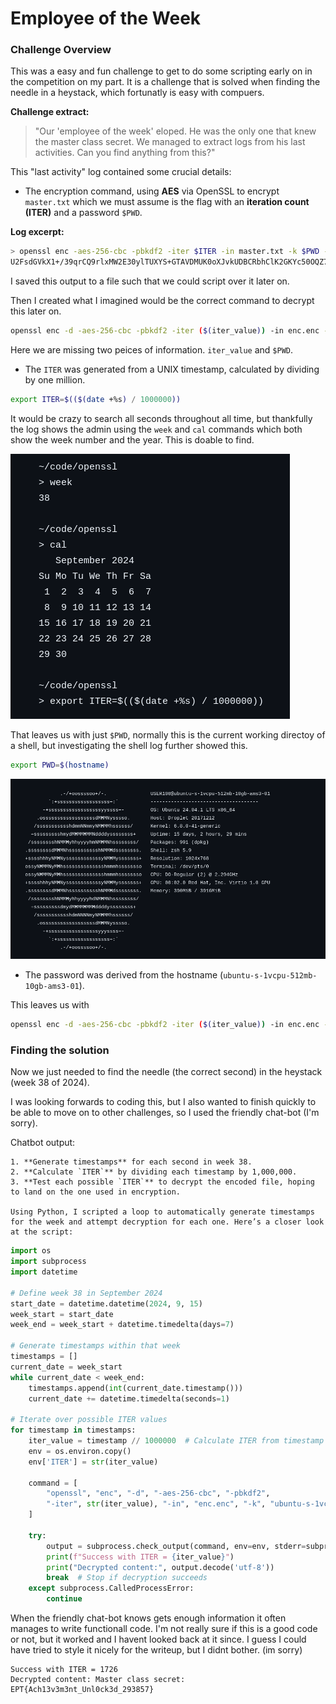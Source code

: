 # Employee of the Week

### Challenge Overview
This was a easy and fun challenge to get to do some scripting early on in the competition on my part.
It is a challenge that is solved when finding the needle in a heystack, which fortunatly is easy with compuers.

**Challenge extract:**
> "Our 'employee of the week' eloped. He was the only one that knew the master class secret. We managed to extract logs from his last activities. Can you find anything from this?"

This "last activity" log contained some crucial details:
- The encryption command, using **AES** via OpenSSL to encrypt `master.txt` which we must assume is the flag with an **iteration count (ITER)** and a password `$PWD`.

**Log excerpt:**
```bash
> openssl enc -aes-256-cbc -pbkdf2 -iter $ITER -in master.txt -k $PWD -a
U2FsdGVkX1+/39qrCQ9rlxMW2E30ylTUXYS+GTAVDMUK0oXJvkUDBCRbhClK2GKYc50OQZ7zgLPBhkMW8CM5VVnZBrxfyH5CAG8nj5BPDCg=
```
I saved this output to a file such that we could script over it later on.

Then I created what I imagined would be the correct command to decrypt this later on.
```bash
openssl enc -d -aes-256-cbc -pbkdf2 -iter ($(iter_value)) -in enc.enc -k ($(PWD)) -a
```
Here we are missing two peices of information. `iter_value` and `$PWD`.

- The `ITER` was generated from a UNIX timestamp, calculated by dividing by one million.
```bash
export ITER=$(($(date +%s) / 1000000))
```
It would be crazy to search all seconds throughout all time, but thankfully the log shows the admin using the `week` and `cal` commands which both show the week number and the year. 
This is doable to find.


![image](./time.png)


That leaves us with just `$PWD`, normally this is the current working directoy of a shell, but investigating the shell log further showed this.
```bash
export PWD=$(hostname)
```
![image](./motd.png)

- The password was derived from the hostname (`ubuntu-s-1vcpu-512mb-10gb-ams3-01`).

This leaves us with 
```bash
openssl enc -d -aes-256-cbc -pbkdf2 -iter ($(iter_value)) -in enc.enc -k "ubuntu-s-1vcpu-512mb-10gb-ams3-01" -a
```

### Finding the solution
Now we just needed to find the needle (the correct second) in the heystack (week 38 of 2024).

I was looking forwards to coding this, but I also wanted to finish quickly to be able to move on to other challenges, so I used the friendly chat-bot (I'm sorry).

Chatbot output:
```plaintext
1. **Generate timestamps** for each second in week 38.
2. **Calculate `ITER`** by dividing each timestamp by 1,000,000.
3. **Test each possible `ITER`** to decrypt the encoded file, hoping to land on the one used in encryption.

Using Python, I scripted a loop to automatically generate timestamps for the week and attempt decryption for each one. Here’s a closer look at the script:
```
```python
import os
import subprocess
import datetime

# Define week 38 in September 2024
start_date = datetime.datetime(2024, 9, 15)
week_start = start_date
week_end = week_start + datetime.timedelta(days=7)

# Generate timestamps within that week
timestamps = []
current_date = week_start
while current_date < week_end:
    timestamps.append(int(current_date.timestamp()))
    current_date += datetime.timedelta(seconds=1)

# Iterate over possible ITER values
for timestamp in timestamps:
    iter_value = timestamp // 1000000  # Calculate ITER from timestamp
    env = os.environ.copy()
    env['ITER'] = str(iter_value)

    command = [
        "openssl", "enc", "-d", "-aes-256-cbc", "-pbkdf2",
        "-iter", str(iter_value), "-in", "enc.enc", "-k", "ubuntu-s-1vcpu-512mb-10gb-ams3-01", "-a"
    ]

    try:
        output = subprocess.check_output(command, env=env, stderr=subprocess.DEVNULL)
        print(f"Success with ITER = {iter_value}")
        print("Decrypted content:", output.decode('utf-8'))
        break  # Stop if decryption succeeds
    except subprocess.CalledProcessError:
        continue
```

When the friendly chat-bot knows gets enough information it often manages to write functionall code.
I'm not really sure if this is a good code or not, but it worked and I havent looked back at it since. I guess I could have tried to style it nicely for the writeup, but I didnt bother. (im sorry)
```plaintext
Success with ITER = 1726
Decrypted content: Master class secret: EPT{Ach13v3m3nt_Unl0ck3d_293857}
```



